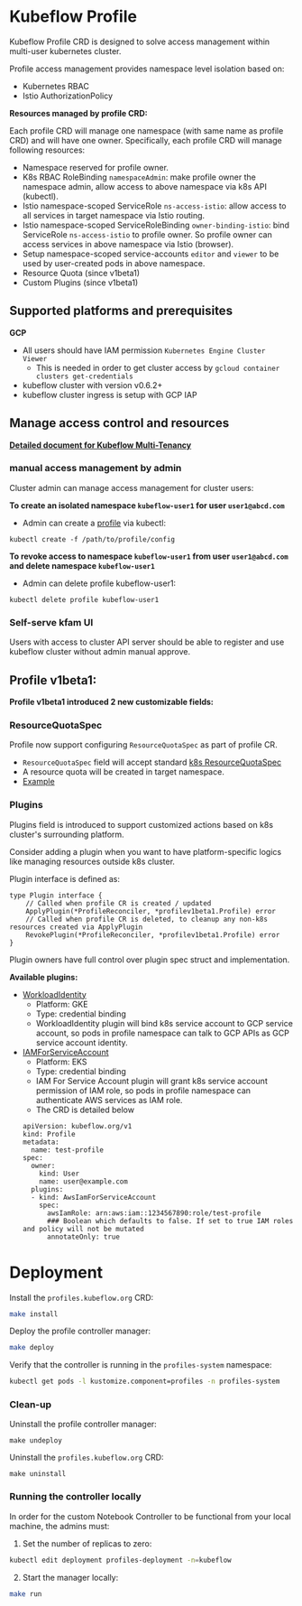 # Kubeflow Profile

Kubeflow Profile CRD is designed to solve access management within multi-user kubernetes cluster.

Profile access management provides namespace level isolation based on:

- Kubernetes RBAC
- Istio AuthorizationPolicy

**Resources managed by profile CRD:**

Each profile CRD will manage one namespace (with same name as profile CRD) and
will have one owner.
Specifically, each profile CRD will manage following resources:

- Namespace reserved for profile owner.
- K8s RBAC RoleBinding `namespaceAdmin`: make profile owner the namespace admin, allow access to above namespace via k8s API (kubectl).
- Istio namespace-scoped ServiceRole `ns-access-istio`: allow access to all services in target namespace via Istio routing.
- Istio namespace-scoped ServiceRoleBinding `owner-binding-istio`: bind ServiceRole `ns-access-istio` to profile owner.
So profile owner can access services in above namespace via Istio (browser).
- Setup namespace-scoped service-accounts `editor` and `viewer` to be used by user-created pods in above namespace.
- Resource Quota (since v1beta1)
- Custom Plugins (since v1beta1)

## Supported platforms and prerequisites

**GCP**
- All users should have IAM permission `Kubernetes Engine Cluster Viewer`
  - This is needed in order to get cluster access by `gcloud container clusters get-credentials`
- kubeflow cluster with version v0.6.2+
- kubeflow cluster ingress is setup with GCP IAP

## Manage access control and resources

**[Detailed document for Kubeflow Multi-Tenancy](https://www.kubeflow.org/docs/other-guides/multi-user-overview/)**

### manual access management by admin

Cluster admin can manage access management for cluster users:

**To create an isolated namespace `kubeflow-user1` for user `user1@abcd.com`**
- Admin can create a [profile](config/samples/profile_v1beta1_profile.yaml) via kubectl:
```
kubectl create -f /path/to/profile/config
```

**To revoke access to namespace `kubeflow-user1` from user `user1@abcd.com` and delete namespace `kubeflow-user1`**
- Admin can delete profile kubeflow-user1:
```
kubectl delete profile kubeflow-user1
```

### Self-serve kfam UI

Users with access to cluster API server should be able to register and use kubeflow cluster without admin manual approve.


## Profile v1beta1:

**Profile v1beta1 introduced 2 new customizable fields:**

### ResourceQuotaSpec
Profile now support configuring `ResourceQuotaSpec` as part of profile CR.
- `ResourceQuotaSpec` field will accept standard [k8s ResourceQuotaSpec](https://godoc.org/k8s.io/api/core/v1#ResourceQuotaSpec)
- A resource quota will be created in target namespace.
- [Example](config/samples/profile_v1beta1_profile.yaml)

### Plugins
Plugins field is introduced to support customized actions based on k8s cluster's surrounding platform.

Consider adding a plugin when you want to have platform-specific logics like managing resources outside k8s cluster.

Plugin interface is defined as:
```$xslt
type Plugin interface {
	// Called when profile CR is created / updated
	ApplyPlugin(*ProfileReconciler, *profilev1beta1.Profile) error
	// Called when profile CR is deleted, to cleanup any non-k8s resources created via ApplyPlugin
	RevokePlugin(*ProfileReconciler, *profilev1beta1.Profile) error
}
```
Plugin owners have full control over plugin spec struct and implementation.

**Available plugins:**
- [WorkloadIdentity](controllers/plugin_workload_identity.go)
  - Platform: GKE
  - Type: credential binding
  - WorkloadIdentity plugin will bind k8s service account to GCP service account,
  so pods in profile namespace can talk to GCP APIs as GCP service account identity.
- [IAMForServiceAccount](controllers/plugin_iam.go)
  - Platform: EKS
  - Type: credential binding
  - IAM For Service Account plugin will grant k8s service account permission of IAM role,
  so pods in profile namespace can authenticate AWS services as IAM role.
  - The CRD is detailed below
  ```
  apiVersion: kubeflow.org/v1
  kind: Profile
  metadata:
    name: test-profile
  spec:
    owner:
      kind: User
      name: user@example.com
    plugins:
    - kind: AwsIamForServiceAccount
      spec:
        awsIamRole: arn:aws:iam::1234567890:role/test-profile
        ### Boolean which defaults to false. If set to true IAM roles and policy will not be mutated
        annotateOnly: true 
  ```
# Deployment

Install the `profiles.kubeflow.org` CRD:
```sh
make install
```

Deploy the profile controller manager:
```sh
make deploy
```

Verify that the controller is running in the `profiles-system` namespace:
```sh
kubectl get pods -l kustomize.component=profiles -n profiles-system
```

### Clean-up

Uninstall the profile controller manager:

```
make undeploy
```

Uninstall the `profiles.kubeflow.org` CRD:

```
make uninstall
```

### Running the controller locally

In order for the custom Notebook Controller to be functional from your local machine, the admins must:

1. Set the number of replicas to zero:
```sh
kubectl edit deployment profiles-deployment -n=kubeflow
```

2. Start the manager locally:
```sh
make run
```

